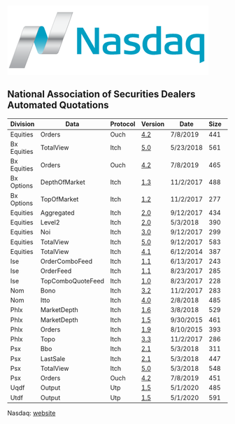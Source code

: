 [![Nasdaq](https://github.com/Open-Markets-Initiative/Directory/blob/master/Images/Nasdaq.png)](https://www.nasdaq.com)


## National Association of Securities Dealers Automated Quotations

| Division | Data | Protocol | Version | Date | Size | Testing | Specification |
| --- | --- | --- | --- | --- | --- | --- | --- |
|  Equities | Orders | Ouch | [4.2][Nasdaq.Equities.Orders.Ouch.v4.2.Structs] | 7/8/2019 | 441 | Untested | [url][Nasdaq.Equities.Orders.Ouch.v4.2.Url] - [pdf][Nasdaq.Equities.Orders.Ouch.v4.2.Pdf] |
| Bx Equities | TotalView | Itch | [5.0][Nasdaq.Bx.Equities.TotalView.Itch.v5.0.Structs] | 5/23/2018 | 561 | Untested | [url][Nasdaq.Bx.Equities.TotalView.Itch.v5.0.Url] - [pdf][Nasdaq.Bx.Equities.TotalView.Itch.v5.0.Pdf] |
| Bx Equities | Orders | Ouch | [4.2][Nasdaq.Bx.Equities.Orders.Ouch.v4.2.Structs] | 7/8/2019 | 465 | Untested | [url][Nasdaq.Bx.Equities.Orders.Ouch.v4.2.Url] - [pdf][Nasdaq.Bx.Equities.Orders.Ouch.v4.2.Pdf] |
| Bx Options | DepthOfMarket | Itch | [1.3][Nasdaq.Bx.Options.DepthOfMarket.Itch.v1.3.Structs] | 11/2/2017 | 488 | Untested | [url][Nasdaq.Bx.Options.DepthOfMarket.Itch.v1.3.Url] - [pdf][Nasdaq.Bx.Options.DepthOfMarket.Itch.v1.3.Pdf] |
| Bx Options | TopOfMarket | Itch | [1.2][Nasdaq.Bx.Options.TopOfMarket.Itch.v1.2.Structs] | 11/2/2017 | 277 | Untested | [url][Nasdaq.Bx.Options.TopOfMarket.Itch.v1.2.Url] - [pdf][Nasdaq.Bx.Options.TopOfMarket.Itch.v1.2.Pdf] |
| Equities | Aggregated | Itch | [2.0][Nasdaq.Equities.Aggregated.Itch.v2.0.Structs] | 9/12/2017 | 434 | Untested | [url][Nasdaq.Equities.Aggregated.Itch.v2.0.Url] - [pdf][Nasdaq.Equities.Aggregated.Itch.v2.0.Pdf] |
| Equities | Level2 | Itch | [2.0][Nasdaq.Equities.Level2.Itch.v2.0.Structs] | 5/3/2018 | 390 | Untested | [url][Nasdaq.Equities.Level2.Itch.v2.0.Url] - [pdf][Nasdaq.Equities.Level2.Itch.v2.0.Pdf] |
| Equities | Noi | Itch | [3.0][Nasdaq.Equities.Noi.Itch.v3.0.Structs] | 9/12/2017 | 299 | Untested | [url][Nasdaq.Equities.Noi.Itch.v3.0.Url] - [pdf][Nasdaq.Equities.Noi.Itch.v3.0.Pdf] |
| Equities | TotalView | Itch | [5.0][Nasdaq.Equities.TotalView.Itch.v5.0.Structs] | 9/12/2017 | 583 | Untested | [url][Nasdaq.Equities.TotalView.Itch.v5.0.Url] - [pdf][Nasdaq.Equities.TotalView.Itch.v5.0.Pdf] |
| Equities | TotalView | Itch | [4.1][Nasdaq.Equities.TotalView.Itch.v4.1.Structs] | 6/12/2014 | 387 | Untested | [url][Nasdaq.Equities.TotalView.Itch.v4.1.Url] - [pdf][Nasdaq.Equities.TotalView.Itch.v4.1.Pdf] |
| Ise | OrderComboFeed | Itch | [1.1][Nasdaq.Ise.OrderComboFeed.Itch.v1.1.Structs] | 6/13/2017 | 243 | Verified | [url][Nasdaq.Ise.OrderComboFeed.Itch.v1.1.Url] - [pdf][Nasdaq.Ise.OrderComboFeed.Itch.v1.1.Pdf] |
| Ise | OrderFeed | Itch | [1.1][Nasdaq.Ise.OrderFeed.Itch.v1.1.Structs] | 8/23/2017 | 285 | Untested | [url][Nasdaq.Ise.OrderFeed.Itch.v1.1.Url] - [pdf][Nasdaq.Ise.OrderFeed.Itch.v1.1.Pdf] |
| Ise | TopComboQuoteFeed | Itch | [1.0][Nasdaq.Ise.TopComboQuoteFeed.Itch.v1.0.Structs] | 8/23/2017 | 228 | Verified | [url][Nasdaq.Ise.TopComboQuoteFeed.Itch.v1.0.Url] - [pdf][Nasdaq.Ise.TopComboQuoteFeed.Itch.v1.0.Pdf] |
| Nom | Bono | Itch | [3.2][Nasdaq.Nom.Bono.Itch.v3.2.Structs] | 11/2/2017 | 283 | Untested | [url][Nasdaq.Nom.Bono.Itch.v3.2.Url] - [pdf][Nasdaq.Nom.Bono.Itch.v3.2.Pdf] |
| Nom | Itto | Itch | [4.0][Nasdaq.Nom.Itto.Itch.v4.0.Structs] | 2/8/2018 | 485 | Untested | [url][Nasdaq.Nom.Itto.Itch.v4.0.Url] - [pdf][Nasdaq.Nom.Itto.Itch.v4.0.Pdf] |
| Phlx | MarketDepth | Itch | [1.6][Nasdaq.Phlx.MarketDepth.Itch.v1.6.Structs] | 3/8/2018 | 529 | Untested | [url][Nasdaq.Phlx.MarketDepth.Itch.v1.6.Url] - [pdf][Nasdaq.Phlx.MarketDepth.Itch.v1.6.Pdf] |
| Phlx | MarketDepth | Itch | [1.5][Nasdaq.Phlx.MarketDepth.Itch.v1.5.Structs] | 9/30/2015 | 461 | Untested | [url][Nasdaq.Phlx.MarketDepth.Itch.v1.5.Url] - [pdf][Nasdaq.Phlx.MarketDepth.Itch.v1.5.Pdf] |
| Phlx | Orders | Itch | [1.9][Nasdaq.Phlx.Orders.Itch.v1.9.Structs] | 8/10/2015 | 393 | Untested | [url][Nasdaq.Phlx.Orders.Itch.v1.9.Url] - [pdf][Nasdaq.Phlx.Orders.Itch.v1.9.Pdf] |
| Phlx | Topo | Itch | [3.3][Nasdaq.Phlx.Topo.Itch.v3.3.Structs] | 11/2/2017 | 286 | Untested | [url][Nasdaq.Phlx.Topo.Itch.v3.3.Url] - [pdf][Nasdaq.Phlx.Topo.Itch.v3.3.Pdf] |
| Psx | Bbo | Itch | [2.1][Nasdaq.Psx.Bbo.Itch.v2.1.Structs] | 5/3/2018 | 311 | Untested | [url][Nasdaq.Psx.Bbo.Itch.v2.1.Url] - [pdf][Nasdaq.Psx.Bbo.Itch.v2.1.Pdf] |
| Psx | LastSale | Itch | [2.1][Nasdaq.Psx.LastSale.Itch.v2.1.Structs] | 5/3/2018 | 447 | Untested | [url][Nasdaq.Psx.LastSale.Itch.v2.1.Url] - [pdf][Nasdaq.Psx.LastSale.Itch.v2.1.Pdf] |
| Psx | TotalView | Itch | [5.0][Nasdaq.Psx.TotalView.Itch.v5.0.Structs] | 5/3/2018 | 548 | Untested | [url][Nasdaq.Psx.TotalView.Itch.v5.0.Url] - [pdf][Nasdaq.Psx.TotalView.Itch.v5.0.Pdf] |
| Psx | Orders | Ouch | [4.2][Nasdaq.Psx.Orders.Ouch.v4.2.Structs] | 7/8/2019 | 451 | Untested | [url][Nasdaq.Psx.Orders.Ouch.v4.2.Url] - [pdf][Nasdaq.Psx.Orders.Ouch.v4.2.Pdf] |
| Uqdf | Output | Utp | [1.5][Nasdaq.Uqdf.Output.Utp.v1.5.Structs] | 5/1/2020 | 485 | Verified | [url][Nasdaq.Uqdf.Output.Utp.v1.5.Url] - [pdf][Nasdaq.Uqdf.Output.Utp.v1.5.Pdf] |
| Utdf | Output | Utp | [1.5][Nasdaq.Utdf.Output.Utp.v1.5.Structs] | 5/1/2020 | 591 | Untested | [url][Nasdaq.Utdf.Output.Utp.v1.5.Url] - [pdf][Nasdaq.Utdf.Output.Utp.v1.5.Pdf] |


Nasdaq: [website](https://www.nasdaq.com "Go to National Association of Securities Dealers Automated Quotations")


[Nasdaq.Bx.Equities.TotalView.Itch.v5.0.Structs]: https://github.com/Open-Markets-Initiative/c-structs/blob/master/Nasdaq/Nasdaq.Bx.Equities.TotalView.Itch.v5.0.h "Nasdaq Bx Equities TotalView Itch v5.0 C# Parsers Source File"
[Nasdaq.Bx.Equities.TotalView.Itch.v5.0.Url]: http://www.nasdaqtrader.com/Trader.aspx?id=dpspecs "Specification url"
[Nasdaq.Bx.Equities.TotalView.Itch.v5.0.Pdf]: https://github.com/Open-Markets-Initiative/Directory/blob/master/Specifications/Nasdaq/Nasdaq.Bx.Equities.TotalView.Itch.v5.0.pdf "National Association of Securities Dealers Automated Quotations 5.0 Pdf"
[Nasdaq.Bx.Equities.Orders.Ouch.v4.2.Structs]: https://github.com/Open-Markets-Initiative/c-structs/blob/master/Nasdaq/Nasdaq.Bx.Equities.Orders.Ouch.v4.2.h "Nasdaq Bx Equities Orders Ouch v4.2 C# Parsers Source File"
[Nasdaq.Bx.Equities.Orders.Ouch.v4.2.Url]: https://nasdaqtrader.com/Trader.aspx?id=TradingSpecs "Specification url"
[Nasdaq.Bx.Equities.Orders.Ouch.v4.2.Pdf]: https://github.com/Open-Markets-Initiative/Directory/blob/master/Specifications/Nasdaq/Nasdaq.Bx.Equities.Orders.Ouch.v4.2.pdf "National Association of Securities Dealers Automated Quotations 4.2 Pdf"
[Nasdaq.Bx.Options.TopOfMarket.Itch.v1.2.Structs]: https://github.com/Open-Markets-Initiative/c-structs/blob/master/Nasdaq/Nasdaq.Bx.Options.TopOfMarket.Itch.v1.2.h "Nasdaq Bx Options TopOfMarket Itch v1.2 C# Parsers Source File"
[Nasdaq.Bx.Options.TopOfMarket.Itch.v1.2.Url]: http://www.nasdaqtrader.com/Trader.aspx?id=dpspecs "Specification url"
[Nasdaq.Bx.Options.TopOfMarket.Itch.v1.2.Pdf]: https://github.com/Open-Markets-Initiative/Directory/blob/master/Specifications/Nasdaq/Nasdaq.Bx.Options.TopOfMarket.Itch.v1.2.pdf "National Association of Securities Dealers Automated Quotations 1.2 Pdf"
[Nasdaq.Bx.Options.DepthOfMarket.Itch.v1.3.Structs]: https://github.com/Open-Markets-Initiative/c-structs/blob/master/Nasdaq/Nasdaq.Bx.Options.DepthOfMarket.Itch.v1.3.h "Nasdaq Bx Options DepthOfMarket Itch v1.3 C# Parsers Source File"
[Nasdaq.Bx.Options.DepthOfMarket.Itch.v1.3.Url]: http://www.nasdaqtrader.com/Trader.aspx?id=dpspecs "Specification url"
[Nasdaq.Bx.Options.DepthOfMarket.Itch.v1.3.Pdf]: https://github.com/Open-Markets-Initiative/Directory/blob/master/Specifications/Nasdaq/Nasdaq.Bx.Options.DepthOfMarket.Itch.v1.3.pdf "National Association of Securities Dealers Automated Quotations 1.3 Pdf"
[Nasdaq.Ise.OrderComboFeed.Itch.v1.1.Structs]: https://github.com/Open-Markets-Initiative/c-structs/blob/master/Nasdaq/Nasdaq.Ise.OrderComboFeed.Itch.v1.1.h "Nasdaq Ise OrderComboFeed Itch v1.1 C# Parsers Source File"
[Nasdaq.Ise.OrderComboFeed.Itch.v1.1.Url]: https://business.nasdaq.com/trade/US-Options/Technical-Specifications.html "Specification url"
[Nasdaq.Ise.OrderComboFeed.Itch.v1.1.Pdf]: https://github.com/Open-Markets-Initiative/Directory/blob/master/Specifications/Nasdaq/Nasdaq.Ise.OrderComboFeed.Itch.v1.1.pdf "National Association of Securities Dealers Automated Quotations 1.1 Pdf"
[Nasdaq.Ise.OrderFeed.Itch.v1.1.Structs]: https://github.com/Open-Markets-Initiative/c-structs/blob/master/Nasdaq/Nasdaq.Ise.OrderFeed.Itch.v1.1.h "Nasdaq Ise OrderFeed Itch v1.1 C# Parsers Source File"
[Nasdaq.Ise.OrderFeed.Itch.v1.1.Url]: https://business.nasdaq.com/trade/US-Options/Technical-Specifications.html "Specification url"
[Nasdaq.Ise.OrderFeed.Itch.v1.1.Pdf]: https://github.com/Open-Markets-Initiative/Directory/blob/master/Specifications/Nasdaq/Nasdaq.Ise.OrderFeed.Itch.v1.1.pdf "National Association of Securities Dealers Automated Quotations 1.1 Pdf"
[Nasdaq.Ise.TopComboQuoteFeed.Itch.v1.0.Structs]: https://github.com/Open-Markets-Initiative/c-structs/blob/master/Nasdaq/Nasdaq.Ise.TopComboQuoteFeed.Itch.v1.0.h "Nasdaq Ise TopComboQuoteFeed Itch v1.0 C# Parsers Source File"
[Nasdaq.Ise.TopComboQuoteFeed.Itch.v1.0.Url]: https://business.nasdaq.com/trade/US-Options/Technical-Specifications.html "Specification url"
[Nasdaq.Ise.TopComboQuoteFeed.Itch.v1.0.Pdf]: https://github.com/Open-Markets-Initiative/Directory/blob/master/Specifications/Nasdaq/Nasdaq.Ise.TopComboQuoteFeed.Itch.v1.0.pdf "National Association of Securities Dealers Automated Quotations 1.0 Pdf"
[Nasdaq.Nom.Bono.Itch.v3.2.Structs]: https://github.com/Open-Markets-Initiative/c-structs/blob/master/Nasdaq/Nasdaq.Nom.Bono.Itch.v3.2.h "Nasdaq Nom Bono Itch v3.2 C# Parsers Source File"
[Nasdaq.Nom.Bono.Itch.v3.2.Url]: http://www.nasdaqtrader.com/Trader.aspx?id=DPSpecs#options_q "Specification url"
[Nasdaq.Nom.Bono.Itch.v3.2.Pdf]: https://github.com/Open-Markets-Initiative/Directory/blob/master/Specifications/Nasdaq/Nasdaq.Nom.Bono.Itch.v3.2.pdf "National Association of Securities Dealers Automated Quotations 3.2 Pdf"
[Nasdaq.Nom.Itto.Itch.v4.0.Structs]: https://github.com/Open-Markets-Initiative/c-structs/blob/master/Nasdaq/Nasdaq.Nom.Itto.Itch.v4.0.h "Nasdaq Nom Itto Itch v4.0 C# Parsers Source File"
[Nasdaq.Nom.Itto.Itch.v4.0.Url]: https://business.nasdaq.com/trade/US-Options/Technical-Specifications.html "Specification url"
[Nasdaq.Nom.Itto.Itch.v4.0.Pdf]: https://github.com/Open-Markets-Initiative/Directory/blob/master/Specifications/Nasdaq/Nasdaq.Nom.Itto.Itch.v4.0.pdf "National Association of Securities Dealers Automated Quotations 4.0 Pdf"
[Nasdaq.Phlx.MarketDepth.Itch.v1.5.Structs]: https://github.com/Open-Markets-Initiative/c-structs/blob/master/Nasdaq/Nasdaq.Phlx.MarketDepth.Itch.v1.5.h "Nasdaq Phlx MarketDepth Itch v1.5 C# Parsers Source File"
[Nasdaq.Phlx.MarketDepth.Itch.v1.5.Url]: http://www.phlx.com/Trader.aspx?id=DPSpecs#options_x "Specification url"
[Nasdaq.Phlx.MarketDepth.Itch.v1.5.Pdf]: https://github.com/Open-Markets-Initiative/Directory/blob/master/Specifications/Nasdaq/Nasdaq.Phlx.MarketDepth.Itch.v1.5.pdf "National Association of Securities Dealers Automated Quotations 1.5 Pdf"
[Nasdaq.Phlx.MarketDepth.Itch.v1.6.Structs]: https://github.com/Open-Markets-Initiative/c-structs/blob/master/Nasdaq/Nasdaq.Phlx.MarketDepth.Itch.v1.6.h "Nasdaq Phlx MarketDepth Itch v1.6 C# Parsers Source File"
[Nasdaq.Phlx.MarketDepth.Itch.v1.6.Url]: http://www.phlx.com/Trader.aspx?id=DPSpecs#options_x "Specification url"
[Nasdaq.Phlx.MarketDepth.Itch.v1.6.Pdf]: https://github.com/Open-Markets-Initiative/Directory/blob/master/Specifications/Nasdaq/Nasdaq.Phlx.MarketDepth.Itch.v1.6.pdf "National Association of Securities Dealers Automated Quotations 1.6 Pdf"
[Nasdaq.Phlx.Orders.Itch.v1.9.Structs]: https://github.com/Open-Markets-Initiative/c-structs/blob/master/Nasdaq/Nasdaq.Phlx.Orders.Itch.v1.9.h "Nasdaq Phlx Orders Itch v1.9 C# Parsers Source File"
[Nasdaq.Phlx.Orders.Itch.v1.9.Url]: http://www.phlx.com/Trader.aspx?id=DPSpecs#options_x "Specification url"
[Nasdaq.Phlx.Orders.Itch.v1.9.Pdf]: https://github.com/Open-Markets-Initiative/Directory/blob/master/Specifications/Nasdaq/Nasdaq.Phlx.Orders.Itch.v1.9.pdf "National Association of Securities Dealers Automated Quotations 1.9 Pdf"
[Nasdaq.Phlx.Topo.Itch.v3.3.Structs]: https://github.com/Open-Markets-Initiative/c-structs/blob/master/Nasdaq/Nasdaq.Phlx.Topo.Itch.v3.3.h "Nasdaq Phlx Topo Itch v3.3 C# Parsers Source File"
[Nasdaq.Phlx.Topo.Itch.v3.3.Url]: http://www.phlx.com/Trader.aspx?id=DPSpecs_USDerivatives#topo "Specification url"
[Nasdaq.Phlx.Topo.Itch.v3.3.Pdf]: https://github.com/Open-Markets-Initiative/Directory/blob/master/Specifications/Nasdaq/Nasdaq.Phlx.Topo.Itch.v3.3.pdf "National Association of Securities Dealers Automated Quotations 3.3 Pdf"
[Nasdaq.Psx.LastSale.Itch.v2.1.Structs]: https://github.com/Open-Markets-Initiative/c-structs/blob/master/Nasdaq/Nasdaq.Psx.LastSale.Itch.v2.1.h "Nasdaq Psx LastSale Itch v2.1 C# Parsers Source File"
[Nasdaq.Psx.LastSale.Itch.v2.1.Url]: http://www.nasdaqtrader.com/content/technicalsupport/specifications/dataproducts/PLSSpecification2.1.pdf "Specification url"
[Nasdaq.Psx.LastSale.Itch.v2.1.Pdf]: https://github.com/Open-Markets-Initiative/Directory/blob/master/Specifications/Nasdaq/Nasdaq.Psx.LastSale.Itch.v2.1.pdf "National Association of Securities Dealers Automated Quotations 2.1 Pdf"
[Nasdaq.Psx.TotalView.Itch.v5.0.Structs]: https://github.com/Open-Markets-Initiative/c-structs/blob/master/Nasdaq/Nasdaq.Psx.TotalView.Itch.v5.0.h "Nasdaq Psx TotalView Itch v5.0 C# Parsers Source File"
[Nasdaq.Psx.TotalView.Itch.v5.0.Url]: http://www.nasdaqtrader.com/content/technicalsupport/specifications/dataproducts/PSXTVITCHSpecification.pdf "Specification url"
[Nasdaq.Psx.TotalView.Itch.v5.0.Pdf]: https://github.com/Open-Markets-Initiative/Directory/blob/master/Specifications/Nasdaq/Nasdaq.Psx.TotalView.Itch.v5.0.pdf "National Association of Securities Dealers Automated Quotations 5.0 Pdf"
[Nasdaq.Psx.Bbo.Itch.v2.1.Structs]: https://github.com/Open-Markets-Initiative/c-structs/blob/master/Nasdaq/Nasdaq.Psx.Bbo.Itch.v2.1.h "Nasdaq Psx Bbo Itch v2.1 C# Parsers Source File"
[Nasdaq.Psx.Bbo.Itch.v2.1.Url]: http://nasdaqtrader.com/content/technicalsupport/specifications/dataproducts/PSXbboSpecification2.1.pdf "Specification url"
[Nasdaq.Psx.Bbo.Itch.v2.1.Pdf]: https://github.com/Open-Markets-Initiative/Directory/blob/master/Specifications/Nasdaq/Nasdaq.Psx.Bbo.Itch.v2.1.pdf "National Association of Securities Dealers Automated Quotations 2.1 Pdf"
[Nasdaq.Psx.Orders.Ouch.v4.2.Structs]: https://github.com/Open-Markets-Initiative/c-structs/blob/master/Nasdaq/Nasdaq.Psx.Orders.Ouch.v4.2.h "Nasdaq Psx Orders Ouch v4.2 C# Parsers Source File"
[Nasdaq.Psx.Orders.Ouch.v4.2.Url]: https://nasdaqtrader.com/Trader.aspx?id=TradingSpecs "Specification url"
[Nasdaq.Psx.Orders.Ouch.v4.2.Pdf]: https://github.com/Open-Markets-Initiative/Directory/blob/master/Specifications/Nasdaq/Nasdaq.Psx.Orders.Ouch.v4.2.pdf "National Association of Securities Dealers Automated Quotations 4.2 Pdf"
[Nasdaq.Equities.Aggregated.Itch.v2.0.Structs]: https://github.com/Open-Markets-Initiative/c-structs/blob/master/Nasdaq/Nasdaq.Equities.Aggregated.Itch.v2.0.h "Nasdaq Equities Aggregated Itch v2.0 C# Parsers Source File"
[Nasdaq.Equities.Aggregated.Itch.v2.0.Url]: http://www.nasdaqtrader.com/Trader.aspx?id=dpspecs "Specification url"
[Nasdaq.Equities.Aggregated.Itch.v2.0.Pdf]: https://github.com/Open-Markets-Initiative/Directory/blob/master/Specifications/Nasdaq/Nasdaq.Equities.Aggregated.Itch.v2.0.pdf "National Association of Securities Dealers Automated Quotations 2.0 Pdf"
[Nasdaq.Equities.Level2.Itch.v2.0.Structs]: https://github.com/Open-Markets-Initiative/c-structs/blob/master/Nasdaq/Nasdaq.Equities.Level2.Itch.v2.0.h "Nasdaq Equities Level2 Itch v2.0 C# Parsers Source File"
[Nasdaq.Equities.Level2.Itch.v2.0.Url]: http://www.nasdaqtrader.com/Trader.aspx?id=DPSpecs_USEquities "Specification url"
[Nasdaq.Equities.Level2.Itch.v2.0.Pdf]: https://github.com/Open-Markets-Initiative/Directory/blob/master/Specifications/Nasdaq/Nasdaq.Equities.Level2.Itch.v2.0.pdf "National Association of Securities Dealers Automated Quotations 2.0 Pdf"
[Nasdaq.Equities.Noi.Itch.v3.0.Structs]: https://github.com/Open-Markets-Initiative/c-structs/blob/master/Nasdaq/Nasdaq.Equities.Noi.Itch.v3.0.h "Nasdaq Equities Noi Itch v3.0 C# Parsers Source File"
[Nasdaq.Equities.Noi.Itch.v3.0.Url]: http://www.nasdaqtrader.com/Trader.aspx?id=DPSpecs_USEquities "Specification url"
[Nasdaq.Equities.Noi.Itch.v3.0.Pdf]: https://github.com/Open-Markets-Initiative/Directory/blob/master/Specifications/Nasdaq/Nasdaq.Equities.NoiView.Itch.v3.0.pdf "National Association of Securities Dealers Automated Quotations 3.0 Pdf"
[Nasdaq.Equities.Orders.Ouch.v4.2.Structs]: https://github.com/Open-Markets-Initiative/c-structs/blob/master/Nasdaq/Nasdaq.Equities.Orders.Ouch.v4.2.h "Nasdaq Equities Orders Ouch v4.2 C# Parsers Source File"
[Nasdaq.Equities.Orders.Ouch.v4.2.Url]: https://nasdaqtrader.com/Trader.aspx?id=TradingSpecs "Specification url"
[Nasdaq.Equities.Orders.Ouch.v4.2.Pdf]: https://github.com/Open-Markets-Initiative/Directory/blob/master/Specifications/Nasdaq/Nasdaq.Equities.Orders.Ouch.v4.2.pdf "National Association of Securities Dealers Automated Quotations 4.2 Pdf"
[Nasdaq.Equities.TotalView.Itch.v4.1.Structs]: https://github.com/Open-Markets-Initiative/c-structs/blob/master/Nasdaq/Nasdaq.Equities.TotalView.Itch.v4.1.h "Nasdaq Equities TotalView Itch v4.1 C# Parsers Source File"
[Nasdaq.Equities.TotalView.Itch.v4.1.Url]: http://www.nasdaqtrader.com/Trader.aspx?id=dpspecs "Specification url"
[Nasdaq.Equities.TotalView.Itch.v4.1.Pdf]: https://github.com/Open-Markets-Initiative/Directory/blob/master/Specifications/Nasdaq/Nasdaq.Equities.TotalView.Itch.v4.1.pdf "National Association of Securities Dealers Automated Quotations 4.1 Pdf"
[Nasdaq.Equities.TotalView.Itch.v5.0.Structs]: https://github.com/Open-Markets-Initiative/c-structs/blob/master/Nasdaq/Nasdaq.Equities.TotalView.Itch.v5.0.h "Nasdaq Equities TotalView Itch v5.0 C# Parsers Source File"
[Nasdaq.Equities.TotalView.Itch.v5.0.Url]: http://www.nasdaqtrader.com/Trader.aspx?id=dpspecs "Specification url"
[Nasdaq.Equities.TotalView.Itch.v5.0.Pdf]: https://github.com/Open-Markets-Initiative/Directory/blob/master/Specifications/Nasdaq/Nasdaq.Equities.TotalView.Itch.v5.0.pdf "National Association of Securities Dealers Automated Quotations 5.0 Pdf"
[Nasdaq.Uqdf.Output.Utp.v1.5.Structs]: https://github.com/Open-Markets-Initiative/c-structs/blob/master/Nasdaq/Nasdaq.Uqdf.Output.Utp.v1.5.h "Nasdaq Uqdf Output Utp v1.5 C# Parsers Source File"
[Nasdaq.Uqdf.Output.Utp.v1.5.Url]: http://www.utpplan.com/technical "Specification url"
[Nasdaq.Uqdf.Output.Utp.v1.5.Pdf]: https://github.com/Open-Markets-Initiative/Directory/blob/master/Specifications/Nasdaq/Nasdaq.Utp.Output.v1.5.pdf "National Association of Securities Dealers Automated Quotations 1.5 Pdf"
[Nasdaq.Utdf.Output.Utp.v1.5.Structs]: https://github.com/Open-Markets-Initiative/c-structs/blob/master/Nasdaq/Nasdaq.Utdf.Output.Utp.v1.5.h "Nasdaq Utdf Output Utp v1.5 C# Parsers Source File"
[Nasdaq.Utdf.Output.Utp.v1.5.Url]: http://www.utpplan.com/technical "Specification url"
[Nasdaq.Utdf.Output.Utp.v1.5.Pdf]: https://github.com/Open-Markets-Initiative/Directory/blob/master/Specifications/Nasdaq/Nasdaq.Utp.Output.v1.5.pdf "National Association of Securities Dealers Automated Quotations 1.5 Pdf"
